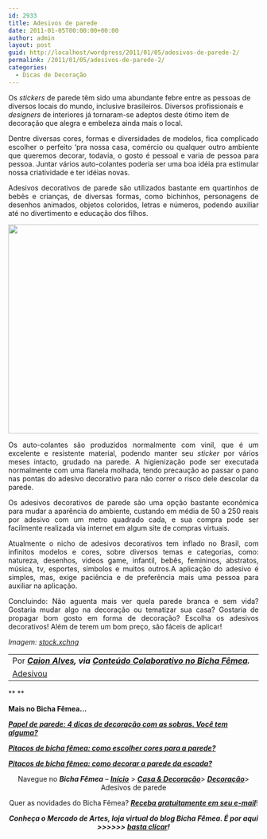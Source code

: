 ```yaml
---
id: 2933
title: Adesivos de parede
date: 2011-01-05T00:00:00+00:00
author: admin
layout: post
guid: http://localhost/wordpress/2011/01/05/adesivos-de-parede-2/
permalink: /2011/01/05/adesivos-de-parede-2/
categories:
  - Dicas de Decoração
---
```

Os _stickers_ de parede têm sido uma abundante febre entre as pessoas de diversos locais do mundo, inclusive brasileiros. Diversos profissionais e _designers_ de interiores já tornaram-se adeptos deste ótimo item de decoração que alegra e embeleza ainda mais o local.

<p style="text-align: justify;">
  Dentre diversas cores, formas e diversidades de modelos, fica complicado escolher o perfeito ‘pra nossa casa, comércio ou qualquer outro ambiente que queremos decorar, todavia, o gosto é pessoal e varia de pessoa para pessoa. Juntar vários auto-colantes poderia ser uma boa idéia pra estimular nossa criatividade e ter idéias novas.
</p>

<p style="text-align: justify;">
  <!--more-->
</p>

<p style="text-align: justify;">
  Adesivos decorativos de parede são utilizados bastante em quartinhos de bebês e crianças, de diversas formas, como bichinhos, personagens de desenhos animados, objetos coloridos, letras e números, podendo auxiliar até no divertimento e educação dos filhos.
</p>

<p style="text-align: center;">
  <a href="http://www.trololodemulher.com.br/blog/wp-content/uploads/2010/12/Adesivo.jpg"><img class="alignnone size-full wp-image-5676" title="Adesivo" src="http://www.trololodemulher.com.br/blog/wp-content/uploads/2010/12/Adesivo.jpg" alt="" width="560" height="420" /></a>
</p>

<p style="text-align: justify;">
  Os auto-colantes são produzidos normalmente com vinil, que é um excelente e resistente material, podendo manter seu <em>sticker</em> por vários meses intacto, grudado na parede. A higienização pode ser executada normalmente com uma flanela molhada, tendo precaução ao passar o pano nas pontas do adesivo decorativo para não correr o risco dele descolar da parede.
</p>

<p style="text-align: justify;">
  Os adesivos decorativos de parede são uma opção bastante econômica para mudar a aparência do ambiente, custando em média de 50 a 250 reais por adesivo com um metro quadrado cada, e sua compra pode ser facilmente realizada via internet em algum site de compras virtuais.
</p>

<p style="text-align: justify;">
  Atualmente o nicho de adesivos decorativos tem inflado no Brasil, com infinitos modelos e cores, sobre diversos temas e categorias, como: natureza, desenhos, videos game, infantil, bebês, femininos, abstratos, música, tv, esportes, símbolos e muitos outros.A aplicação do adesivo é simples, mas, exige paciência e de preferência mais uma pessoa para auxiliar na aplicação.
</p>

<p style="text-align: justify;">
  Concluindo: Não aguenta mais ver quela parede branca e sem vida? Gostaria mudar algo na decoração ou tematizar sua casa? Gostaria de propagar bom gosto em forma de decoração? Escolha os adesivos decorativos! Além de terem um bom preço, são fáceis de aplicar!
</p>

_Imagem:_ <a href="http://www.sxc.hu/" target="_blank"><em>stock.xchng</em></a>

<table border="0" cellspacing="0" cellpadding="0" width="600">
  <tr>
    <td width="600" valign="top">
      Por <strong><em><a href="http://www.trololodemulher.com.br/category/colaboradores/caion-alves/" target="_self">Caion Alves</a>, via <a href="http://www.trololodemulher.com.br/para-voce/conteudo-colaborativo/" target="_self">Conteúdo Colaborativo no Bicha Fêmea</a>.</em></strong>
    </td>
  </tr>
  
  <tr>
    <td width="600" valign="top">
      <a href="http://www.adesivou.com/" target="_blank">Adesivou</a>
    </td>
  </tr>
</table>

** **

**Mais no Bicha Fêmea…**

**_[Papel de parede: 4 dicas de decoração com as sobras. Você tem alguma?](http://www.trololodemulher.com.br/2010/10/15/papel-de-parede/)_**

**_[Pitacos de bicha fêmea: como escolher cores para a parede?](http://www.trololodemulher.com.br/2010/05/31/cores-para-parede/)_**

**_[Pitacos de bicha fêmea: como decorar a parede da escada?](http://www.trololodemulher.com.br/2010/05/24/como-decorar-parede-escada/)_**

<p style="text-align: center;">
  Navegue no <strong><em>Bicha Fêmea</em></strong> – <strong><em><a href="http://www.trololodemulher.com.br/">Início</a></em></strong> > <strong><em><a href="http://www.trololodemulher.com.br/casaedecoracao/">Casa & Decoração</a></em></strong>> <a href="http://www.trololodemulher.com.br/category/decoracao/"><strong><em>Decoração</em></strong></a>> Adesivos de parede
</p>

<p style="text-align: center;">
  Quer as novidades do Bicha Fêmea? <strong><em><a href="http://feedburner.google.com/fb/a/mailverify?uri=blogbichafemea&loc=pt_BR">Receba gratuitamente em seu e-mail</a></em></strong>!
</p>

<p style="text-align: center;">
  <strong><em>Conheça o Mercado de Artes, loja virtual do blog Bicha Fêmea. É por aqui >>>>>> </em><a href="http://www.trololodemulher.com.br/loja/"><em>basta clicar</em></a><em>!</em></strong>
</p>